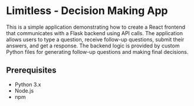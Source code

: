 # Limitless - Decision Making App
This is a simple application demonstrating how to create a React frontend that communicates with a Flask backend using API calls. The application allows users to type a question, receive follow-up questions, submit their answers, and get a response. The backend logic is provided by custom Python files for generating follow-up questions and making final decisions.

## Prerequisites
- Python 3.x
- Node.js
- npm
